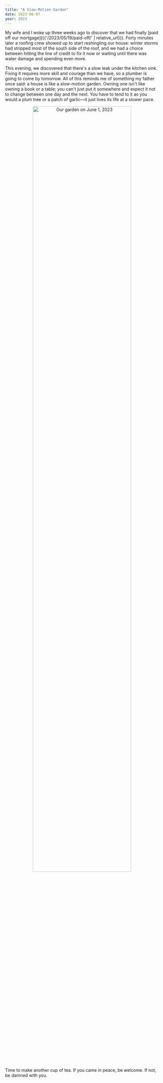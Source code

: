 ```yaml
---
title: "A Slow-Motion Garden"
date: 2023-06-07
year: 2023
---
```


My wife and I woke up three weeks ago to discover that
we had finally [paid off our mortgage]({{'/2023/05/19/paid-off/' | relative_url}}).
Forty minutes later a roofing crew showed up to start reshingling our house:
winter storms had stripped most of the south side of the roof,
and we had a choice between hitting the line of credit to fix it now
or waiting until there was water damage and spending even more.

This evening,
we discovered that there's a slow leak under the kitchen sink.
Fixing it requires more skill and courage than we have,
so a plumber is going to come by tomorrow.
All of this reminds me of something my father once said:
a house is like a slow-motion garden.
Owning one isn't like owning a book or a table;
you can't just put it somewhere and expect it not to change between one day and the next.
You have to tend to it as you would a plum tree or a patch of garlic—it
just lives its life at a slower pace.

<div align="center">
  <img src="{{'/files/2023/garden-2023-06-01.jpg' | relative_url}}" width="80%" alt="Our garden on June 1, 2023">
</div>

Time to make another cup of tea.
If you came in peace, be welcome.
If not, be damned with you.

